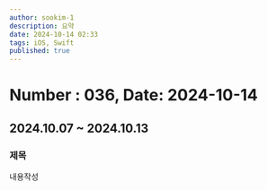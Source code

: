 ```yaml
---
author: sookim-1
description: 요약
date: 2024-10-14 02:33
tags: iOS, Swift
published: true
---
```

# Number : 036, Date: 2024-10-14
## 2024.10.07 ~ 2024.10.13
### 제목
내용작성
